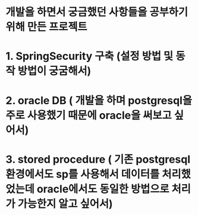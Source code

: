 # 개발을 하면서 궁금했던 사항들을 공부하기 위해 만든 프로젝트
#
# 1. SpringSecurity 구축 (설정 방법 및 동작 방법이 궁굼해서)
# 2. oracle DB ( 개발을 하며 postgresql을 주로 사용했기 때문에 oracle을 써보고 싶어서)
# 3. stored procedure ( 기존 postgresql 환경에서도 sp를 사용해서 데이터를 처리했었는데 oracle에서도 동일한 방법으로 처리가 가능한지 알고 싶어서)
